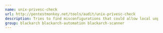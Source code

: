 ```yaml
---
name: unix-privesc-check
url: http://pentestmonkey.net/tools/audit/unix-privesc-check
description: Tries to find misconfigurations that could allow local unprivilged users to escalate privileges to other users or to access local apps (e.
group: blackarch blackarch-automation blackarch-scanner
---
```

